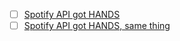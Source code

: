 - [ ] [Spotify API got HANDS](https://stackoverflow.com/questions/71631183/spotify-403-user-not-registered-in-the-developer-dashboard)
- [ ] [Spotify API got HANDS, same thing](https://www.reddit.com/r/learnprogramming/comments/11warb8/need_help_with_spotify_api/)